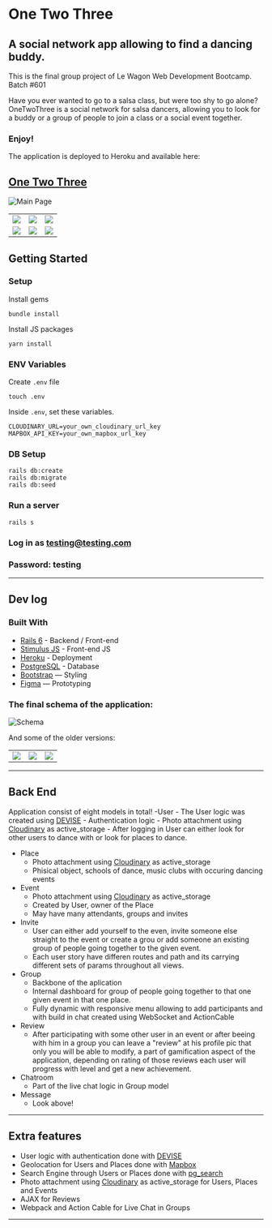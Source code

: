 # One Two Three
## A social network app allowing to find a dancing buddy.

This is the final group project of Le Wagon Web Development Bootcamp. Batch #601

Have you ever wanted to go to a salsa class, but were too shy to go alone? 
OneTwoThree is a social network for salsa dancers, allowing you to look for a buddy or a group of people to join a class or a social event together.


### Enjoy!

The application is deployed to Heroku and available here:
## [One Two Three](http://www.onetwothree.live/)

![Main Page](/app/assets/images/main_pc.JPG?raw=true "Main Page")
<table>
  <tr>
    <td><img src="app/assets/images/users_pc.JPG" ></td>
    <td><img src="/app/assets/images/events_pc.JPG" ></td>
    <td><img src="/app/assets/images/places_ps.JPG" ></td>
  </tr>
  <tr>
    <td><img src="app/assets/images/profile_pc.JPG" ></td>
    <td><img src="/app/assets/images/groups_pc.JPG" ></td>
    <td><img src="/app/assets/images/main_pc.JPG" ></td>
  </tr>
</table>

## Getting Started
### Setup

Install gems
```
bundle install
```
Install JS packages
```
yarn install
```

### ENV Variables
Create `.env` file
```
touch .env
```
Inside `.env`, set these variables.
```
CLOUDINARY_URL=your_own_cloudinary_url_key
MAPBOX_API_KEY=your_own_mapbox_url_key
```

### DB Setup
```
rails db:create
rails db:migrate
rails db:seed
```

### Run a server
```
rails s
```

### Log in as testing@testing.com
### Password: testing

---


## Dev log

### Built With
- [Rails 6](https://guides.rubyonrails.org/) - Backend / Front-end
- [Stimulus JS](https://stimulus.hotwired.dev/) - Front-end JS
- [Heroku](https://heroku.com/) - Deployment
- [PostgreSQL](https://www.postgresql.org/) - Database
- [Bootstrap](https://getbootstrap.com/) — Styling
- [Figma](https://www.figma.com) — Prototyping


### The final schema of the application:
![Schema](/app/assets/images/schema.JPG?raw=true "Schema")

And some of the older versions:

<table>
  <tr>
    <td><img src="app/assets/images/schema_old1.JPG" ></td>
    <td><img src="/app/assets/images/schema_old2.JPG" ></td>
    <td><img src="/app/assets/images/schema_old3.JPG" ></td>
  </tr>
</table>

---


## Back End
Application consist of eight models in total!
-User
	- The User logic was created using [DEVISE](https://github.com/heartcombo/devise)
	- Authentication logic
	- Photo attachment using [Cloudinary](https://cloudinary.com/) as active_storage
	- After logging in User can either look for other users to dance with or look for places to dance.
- Place
	- Photo attachment using [Cloudinary](https://cloudinary.com/) as active_storage
	- Phisical object, schools of dance, music clubs with occuring dancing events
- Event
	- Photo attachment using [Cloudinary](https://cloudinary.com/) as active_storage 
	- Created by User, owner of the Place
	- May have many attendants, groups and invites
- Invite
	- User can either add yourself to the even, invite someone else straight to the event or create a grou or add someone an existing group of people going together to the given event.
	- Each user story have differen routes and path and its carrying different sets of params throughout all views.
- Group
	- Backbone of the aplication
	- Internal dashboard for group of people going together to that one given event in that one place.
	- Fully dynamic with responsive menu allowing to add participants and with build in chat created using WebSocket and ActionCable
- Review
	- After participating with some other user in an event or after beeing with him in a group you can leave a "review" at his profile pic that only you will be able to modify, a part of gamification aspect of the application, depending on rating of those reviews each user will progress with level and get a new achievement.
- Chatroom
	- Part of the live chat logic in Group model
- Message
	- Look above!

---

## Extra features

- User logic with authentication done with [DEVISE](https://github.com/heartcombo/devise)
- Geolocation for Users and Places done with [Mapbox](https://www.mapbox.com/)
- Search Engine through Users or Places done with [pg_search](https://github.com/Casecommons/pg_search)
- Photo attachment using [Cloudinary](https://cloudinary.com/) as active_storage for Users, Places and Events
- AJAX for Reviews
- Webpack and Action Cable for Live Chat in Groups

---
